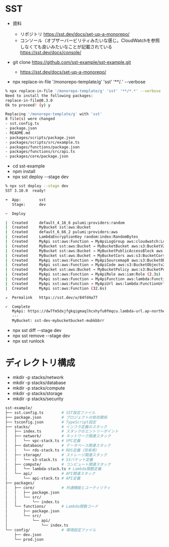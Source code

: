 # SST
- 資料
  - リポジトリ
https://sst.dev/docs/set-up-a-monorepo/
  - コンソール（オブザーバービリティみたいな感じ。CloudWatchを参照しなくても良いみたいなことが記載されている
https://sst.dev/docs/console/

- git clone https://github.com/sst-example/sst-example.git
  - https://sst.dev/docs/set-up-a-monorepo/
- npx replace-in-file '/monorepo-template/g' 'sst' '**/*.*' --verbose

```sh
% npx replace-in-file '/monorepo-template/g' 'sst' '**/*.*' --verbose
Need to install the following packages:
replace-in-file@8.3.0
Ok to proceed? (y) y

Replacing '/monorepo-template/g' with 'sst'
8 file(s) were changed
- sst.config.ts
- package.json
- README.md
- packages/scripts/package.json
- packages/scripts/src/example.ts
- packages/functions/package.json
- packages/functions/src/api.ts
- packages/core/package.json
```

- cd sst-example
- npm install
- npx sst deploy --stage dev
```sh
% npx sst deploy --stage dev
SST 3.10.0  ready!

➜  App:        sst
   Stage:      dev

~  Deploy

|  Created     default_4_16_6 pulumi:providers:random
|  Created     MyBucket sst:aws:Bucket
|  Created     default_6_66_2 pulumi:providers:aws
|  Created     LambdaEncryptionKey random:index:RandomBytes
|  Created     MyApi sst:aws:Function → MyApiLogGroup aws:cloudwatch:LogGroup
|  Created     MyBucket sst:aws:Bucket → MyBucketBucket aws:s3:BucketV2 (2.1s)
|  Created     MyBucket sst:aws:Bucket → MyBucketPublicAccessBlock aws:s3:BucketPublicAccessBlock
|  Created     MyBucket sst:aws:Bucket → MyBucketCors aws:s3:BucketCorsConfigurationV2
|  Created     MyApi sst:aws:Function → MyApiSourcemap0 aws:s3:BucketObjectv2
|  Created     MyApi sst:aws:Function → MyApiCode aws:s3:BucketObjectv2
|  Created     MyBucket sst:aws:Bucket → MyBucketPolicy aws:s3:BucketPolicy
|  Created     MyApi sst:aws:Function → MyApiRole aws:iam:Role (2.3s)
|  Created     MyApi sst:aws:Function → MyApiFunction aws:lambda:Function (14.8s)
|  Created     MyApi sst:aws:Function → MyApiUrl aws:lambda:FunctionUrl
|  Created     MyApi sst:aws:Function (32.6s)

↗  Permalink   https://sst.dev/u/84fd4a77

✓  Complete    
   MyApi: https://dw7fm5dxjfgkqigmaqlhcxhyfu0fmqcu.lambda-url.ap-northeast-1.on.aws/
   ---
   MyBucket: sst-dev-mybucketbucket-mubkbbrr
```

- npx sst diff --stage dev
- npx sst remove --stage dev
- npx sst runlock

# ディレクトリ構成
- mkdir -p stacks/network
- mkdir -p stacks/database
- mkdir -p stacks/compute
- mkdir -p stacks/storage
- mkdir -p stacks/security
```sh
sst-example/
├── sst.config.ts        # SST設定ファイル
├── package.json         # プロジェクトの依存関係
├── tsconfig.json        # TypeScript設定
├── stacks/              # インフラ定義のスタック
│   ├── index.ts         # スタックのエントリーポイント
│   ├── network/         # ネットワーク関連スタック
│   │   └── vpc-stack.ts # VPC定義
│   ├── database/        # データベース関連スタック
│   │   └── rds-stack.ts # RDS定義（将来用）
│   ├── storage/         # ストレージ関連スタック
│   │   └── s3-stack.ts  # S3バケット定義
│   ├── compute/         # コンピュート関連スタック
│   │   └── lambda-stack.ts # Lambda関数定義
│   └── api/             # API関連スタック
│       └── api-stack.ts # API定義
├── packages/
│   ├── core/            # 共通機能とユーティリティ
│   │   ├── package.json
│   │   └── src/
│   │       └── index.ts
│   └── functions/       # Lambda関数コード
│       ├── package.json
│       └── src/
│           └── api/
│               └── index.ts
└── config/              # 環境設定ファイル
    ├── dev.json
    └── prod.json
```